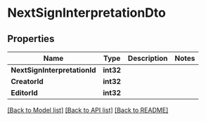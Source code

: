 # NextSignInterpretationDto

## Properties

Name | Type | Description | Notes
------------ | ------------- | ------------- | -------------
**NextSignInterpretationId** | **int32** |  | 
**CreatorId** | **int32** |  | 
**EditorId** | **int32** |  | 

[[Back to Model list]](../README.md#documentation-for-models) [[Back to API list]](../README.md#documentation-for-api-endpoints) [[Back to README]](../README.md)


